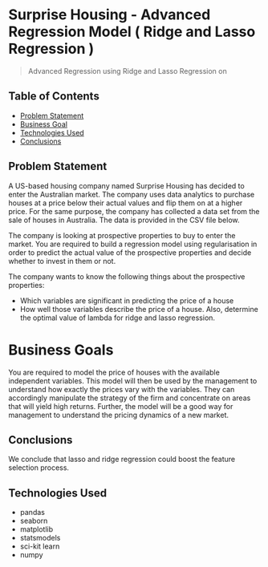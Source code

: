 # Surprise Housing - Advanced Regression Model ( Ridge and Lasso Regression )
> Advanced Regression using Ridge and Lasso Regression on 


## Table of Contents
* [Problem Statement](#problem-statement)
* [Business Goal](#business-goal)
* [Technologies Used](#technologies-used)
* [Conclusions](#conclusions)

## **Problem Statement**

A US-based housing company named Surprise Housing has decided to enter the Australian market. The company uses data analytics to purchase houses at a price below their actual values and flip them on at a higher price. For the same purpose, the company has collected a data set from the sale of houses in Australia. The data is provided in the CSV file below.

The company is looking at prospective properties to buy to enter the market. You are required to build a regression model using regularisation in order to predict the actual value of the prospective properties and decide whether to invest in them or not.

The company wants to know the following things about the prospective properties:

- Which variables are significant in predicting the price of a house
- How well those variables describe the price of a house. Also, determine the optimal value of lambda for ridge and lasso regression.
# Business Goals
You are required to model the price of houses with the available independent variables. This model will then be used by the management to understand how exactly the prices vary with the variables. They can accordingly manipulate the strategy of the firm and concentrate on areas that will yield high returns. Further, the model will be a good way for management to understand the pricing dynamics of a new market.


## Conclusions


 We conclude that lasso and ridge regression could boost the feature selection process.



## Technologies Used
- pandas
- seaborn
- matplotlib
- statsmodels
- sci-kit learn
- numpy

<!-- As the libraries versions keep on changing, it is recommended to mention the version of library used in this project -->

